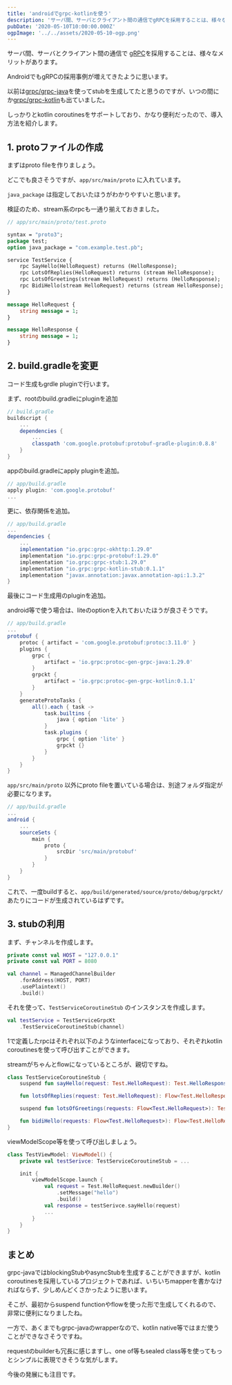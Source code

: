 ```yaml
---
title: 'androidでgrpc-kotlinを使う'
description: 'サーバ間、サーバとクライアント間の通信でgRPCを採用することは、様々なメリットがあります。\nAndroidでもgRPCの採用事例が増えてきたように思います。\n以前はgrpc/grpc-javaを使ってstubを生成してたと思うのですが、いつの間にかgrpc/grpc-kotlinも出ていました。\nしっかりとkotlin coroutinesをサポートしており、かなり便利だったので、導入方法を紹介します。'
pubDate: '2020-05-10T10:00:00.000Z'
ogpImage: '../../assets/2020-05-10-ogp.png'
---
```


サーバ間、サーバとクライアント間の通信で [gRPC](https://grpc.io/)を採用することは、様々なメリットがあります。

AndroidでもgRPCの採用事例が増えてきたように思います。

以前は[grpc/grpc-java](https://github.com/grpc/grpc-java)を使ってstubを生成してたと思うのですが、いつの間にか[grpc/grpc-kotlin](https://github.com/grpc/grpc-kotlin)も出ていました。

しっかりとkotlin coroutinesをサポートしており、かなり便利だったので、導入方法を紹介します。

## 1. protoファイルの作成
まずはproto fileを作りましょう。

どこでも良さそうですが、`app/src/main/proto` に入れています。

`java_package` は指定しておいたほうがわかりやすいと思います。

検証のため、stream系のrpcも一通り揃えておきました。
```protobuf
// app/src/main/proto/test.proto

syntax = "proto3";
package test;
option java_package = "com.example.test.pb";

service TestService {
    rpc SayHello(HelloRequest) returns (HelloResponse);
    rpc LotsOfReplies(HelloRequest) returns (stream HelloResponse);
    rpc LotsOfGreetings(stream HelloRequest) returns (HelloResponse);
    rpc BidiHello(stream HelloRequest) returns (stream HelloResponse);
}

message HelloRequest {
    string message = 1;
}

message HelloResponse {
    string message = 1;
}
```

## 2. build.gradleを変更

コード生成もgrdle pluginで行います。

まず、rootのbuild.gradleにpluginを追加
```groovy
// build.gradle
buildscript {
    ...
    dependencies {
        ...
        classpath 'com.google.protobuf:protobuf-gradle-plugin:0.8.8'
    }
}
```

appのbuild.gradleにapply pluginを追加。
```groovy
// app/build.gradle
apply plugin: 'com.google.protobuf'
...
```

更に、依存関係を追加。
```groovy
// app/build.gradle
...
dependencies {
    ...
    implementation "io.grpc:grpc-okhttp:1.29.0"
    implementation "io.grpc:grpc-protobuf:1.29.0"
    implementation "io.grpc:grpc-stub:1.29.0"
    implementation "io.grpc:grpc-kotlin-stub:0.1.1"
    implementation "javax.annotation:javax.annotation-api:1.3.2"
}
```

最後にコード生成用のpluginを追加。

android等で使う場合は、liteのoptionを入れておいたほうが良さそうです。

```groovy
// app/build.gradle
...
protobuf {
    protoc { artifact = 'com.google.protobuf:protoc:3.11.0' }
    plugins {
        grpc {
            artifact = 'io.grpc:protoc-gen-grpc-java:1.29.0'
        }
        grpckt {
            artifact = 'io.grpc:protoc-gen-grpc-kotlin:0.1.1'
        }
    }
    generateProtoTasks {
        all().each { task ->
            task.builtins {
                java { option 'lite' }
            }
            task.plugins {
                grpc { option 'lite' }
                grpckt {}
            }
        }
    }
}
```

`app/src/main/proto` 以外にproto fileを置いている場合は、別途フォルダ指定が必要になります。
```groovy
// app/build.gradle
...
android {
    ...
    sourceSets {
        main {
            proto {
                srcDir 'src/main/protobuf'
            }
        }
    }
}
```

これで、一度buildすると、`app/build/generated/source/proto/debug/grpckt/` あたりにコードが生成されているはずです。

## 3. stubの利用
まず、チャンネルを作成します。
```kotlin
private const val HOST = "127.0.0.1"
private const val PORT = 8080

val channel = ManagedChannelBuilder
    .forAddress(HOST, PORT)
    .usePlaintext()
    .build()
```

それを使って、`TestServiceCoroutineStub` のインスタンスを作成します。
```kotlin
val testService = TestServiceGrpcKt
    .TestServiceCoroutineStub(channel)
```

1で定義したrpcはそれぞれ以下のようなinterfaceになっており、それぞれkotlin coroutinesを使って呼び出すことができます。

streamがちゃんとflowになっているところが、親切ですね。
```kotlin
class TestServiceCoroutineStub {
    suspend fun sayHello(request: Test.HelloRequest): Test.HelloResponse { ... }

    fun lotsOfReplies(request: Test.HelloRequest): Flow<Test.HelloResponse> { ... }

    suspend fun lotsOfGreetings(requests: Flow<Test.HelloRequest>): Test.HelloResponse { ... }

    fun bidiHello(requests: Flow<Test.HelloRequest>): Flow<Test.HelloResponse> { ... }
}
```

viewModelScope等を使って呼び出しましょう。
```kotlin
class TestViewModel: ViewModel() {
    private val testSerivce: TestServiceCoroutineStub = ...

    init {
        viewModelScope.launch {
            val request = Test.HelloRequest.newBuilder()
                .setMessage("hello")
                .build()
            val response = testSerivce.sayHello(request)
            ...
        }
    }
}
```


## まとめ
grpc-javaではblockingStubやasyncStubを生成することができますが、kotlin coroutinesを採用しているプロジェクトであれば、いちいちmapperを書かなければならず、少しめんどくさかったように思います。

そこが、最初からsuspend functionやflowを使った形で生成してくれるので、非常に便利になりましたね。

一方で、あくまでもgrpc-javaのwrapperなので、kotlin native等ではまだ使うことができなさそうですね。

requestのbuilderも冗長に感じますし、one of等もsealed class等を使ってもっとシンプルに表現できそうな気がします。

今後の発展にも注目です。